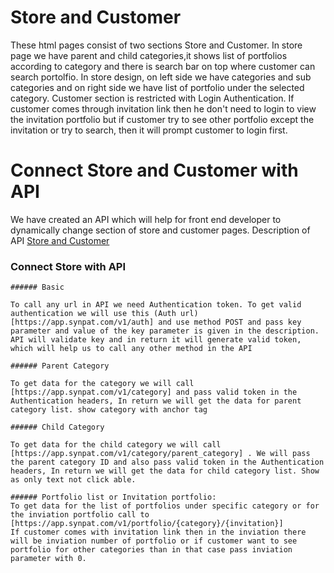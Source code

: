 # Store and Customer
These html pages consist of two sections Store and Customer. In store page we have parent and child categories,it shows list of portfolios according to category and there is search bar on top where customer can search portolfio. In store design, on left side we have categories and sub categories and on right side we have list of portfolio under the selected category. Customer section is restricted with Login Authentication. If customer comes through invitation link then he don't need to login to view the invitation portfolio but if customer try to see other portfolio except the invitation or try to search, then it will prompt customer to login first.

# Connect Store and Customer with API

We have created an API which will help for front end developer to dynamically change section of store and customer pages. Description of API [Store and Customer](https://app.swaggerhub.com/apis/Dev007/docketapi/1.1)

### Connect Store with API

	###### Basic
	
	To call any url in API we need Authentication token. To get valid authentication we will use this (Auth url)[https://app.synpat.com/v1/auth] and use method POST and pass key parameter and value of the key parameter is given in the description. API will validate key and in return it will generate valid token, which will help us to call any other method in the API
	
	###### Parent Category
	
	To get data for the category we will call [https://app.synpat.com/v1/category] and pass valid token in the Authentication headers, In return we will get the data for parent category list. show category with anchor tag
	
	###### Child Category
	
	To get data for the child category we will call [https://app.synpat.com/v1/category/parent_category] . We will pass the parent category ID and also pass valid token in the Authentication headers, In return we will get the data for child category list. Show as only text not click able.
	
	###### Portfolio list or Invitation portfolio:
	To get data for the list of portfolios under specific category or for the inviation portfolio call to [https://app.synpat.com/v1/portfolio/{category}/{invitation}]
	If customer comes with invitation link then in the inviation there will be inviation number of portfolio or if customer want to see portfolio for other categories than in that case pass inviation parameter with 0. 
	
	






